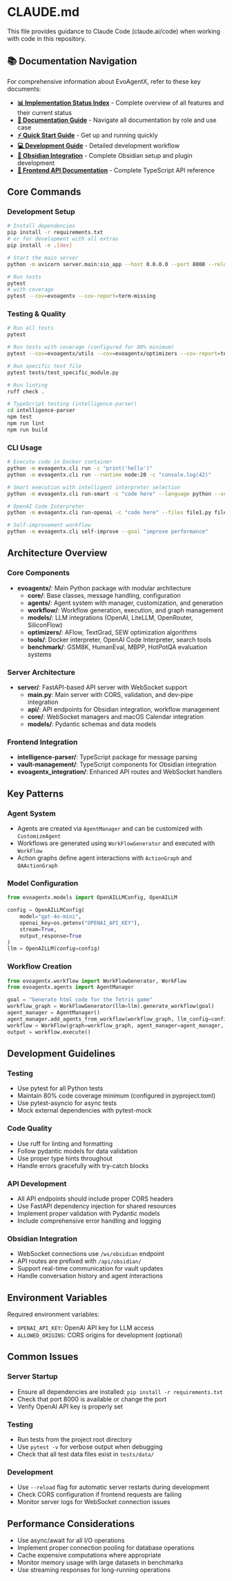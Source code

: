# CLAUDE.md

This file provides guidance to Claude Code (claude.ai/code) when working with code in this repository.

## 📚 Documentation Navigation

For comprehensive information about EvoAgentX, refer to these key documents:

- **[📊 Implementation Status Index](./docs/IMPLEMENTATION_STATUS_INDEX.md)** - Complete overview of all features and their current status
- **[📖 Documentation Guide](./docs/DOCUMENTATION_GUIDE.md)** - Navigate all documentation by role and use case  
- **[⚡ Quick Start Guide](./docs/quickstart.md)** - Get up and running quickly
- **[💻 Development Guide](./docs/development.md)** - Detailed development workflow
- **[🔌 Obsidian Integration](./docs/obsidian-integration.md)** - Complete Obsidian setup and plugin development
- **[📱 Frontend API Documentation](./docs/api/FRONTEND_API_DOCUMENTATION.md)** - Complete TypeScript API reference

## Core Commands

### Development Setup
```bash
# Install dependencies
pip install -r requirements.txt
# or for development with all extras
pip install -e .[dev]

# Start the main server
python -m uvicorn server.main:sio_app --host 0.0.0.0 --port 8000 --reload

# Run tests
pytest
# with coverage
pytest --cov=evoagentx --cov-report=term-missing
```

### Testing & Quality
```bash
# Run all tests
pytest

# Run tests with coverage (configured for 80% minimum)
pytest --cov=evoagentx/utils --cov=evoagentx/optimizers --cov-report=term-missing --cov-branch

# Run specific test file
pytest tests/test_specific_module.py

# Run linting
ruff check .

# TypeScript testing (intelligence-parser)
cd intelligence-parser
npm test
npm run lint
npm run build
```

### CLI Usage
```bash
# Execute code in Docker container
python -m evoagentx.cli run -c "print('hello')"
python -m evoagentx.cli run --runtime node:20 -c "console.log(42)"

# Smart execution with intelligent interpreter selection
python -m evoagentx.cli run-smart -c "code here" --language python --security medium

# OpenAI Code Interpreter
python -m evoagentx.cli run-openai -c "code here" --files file1.py file2.csv

# Self-improvement workflow
python -m evoagentx.cli self-improve --goal "improve performance"
```

## Architecture Overview

### Core Components
- **evoagentx/**: Main Python package with modular architecture
  - **core/**: Base classes, message handling, configuration
  - **agents/**: Agent system with manager, customization, and generation
  - **workflow/**: Workflow generation, execution, and graph management
  - **models/**: LLM integrations (OpenAI, LiteLLM, OpenRouter, SiliconFlow)
  - **optimizers/**: AFlow, TextGrad, SEW optimization algorithms
  - **tools/**: Docker interpreter, OpenAI Code Interpreter, search tools
  - **benchmark/**: GSM8K, HumanEval, MBPP, HotPotQA evaluation systems

### Server Architecture
- **server/**: FastAPI-based API server with WebSocket support
  - **main.py**: Main server with CORS, validation, and dev-pipe integration
  - **api/**: API endpoints for Obsidian integration, workflow management
  - **core/**: WebSocket managers and macOS Calendar integration
  - **models/**: Pydantic schemas and data models

### Frontend Integration
- **intelligence-parser/**: TypeScript package for message parsing
- **vault-management/**: TypeScript components for Obsidian integration
- **evoagentx_integration/**: Enhanced API routes and WebSocket handlers

## Key Patterns

### Agent System
- Agents are created via `AgentManager` and can be customized with `CustomizeAgent`
- Workflows are generated using `WorkFlowGenerator` and executed with `WorkFlow`
- Action graphs define agent interactions with `ActionGraph` and `QAActionGraph`

### Model Configuration
```python
from evoagentx.models import OpenAILLMConfig, OpenAILLM

config = OpenAILLMConfig(
    model="gpt-4o-mini",
    openai_key=os.getenv("OPENAI_API_KEY"),
    stream=True,
    output_response=True
)
llm = OpenAILLM(config=config)
```

### Workflow Creation
```python
from evoagentx.workflow import WorkFlowGenerator, WorkFlow
from evoagentx.agents import AgentManager

goal = "Generate html code for the Tetris game"
workflow_graph = WorkFlowGenerator(llm=llm).generate_workflow(goal)
agent_manager = AgentManager()
agent_manager.add_agents_from_workflow(workflow_graph, llm_config=config)
workflow = WorkFlow(graph=workflow_graph, agent_manager=agent_manager, llm=llm)
output = workflow.execute()
```

## Development Guidelines

### Testing
- Use pytest for all Python tests
- Maintain 80% code coverage minimum (configured in pyproject.toml)
- Use pytest-asyncio for async tests
- Mock external dependencies with pytest-mock

### Code Quality
- Use ruff for linting and formatting
- Follow pydantic models for data validation
- Use proper type hints throughout
- Handle errors gracefully with try-catch blocks

### API Development
- All API endpoints should include proper CORS headers
- Use FastAPI dependency injection for shared resources
- Implement proper validation with Pydantic models
- Include comprehensive error handling and logging

### Obsidian Integration
- WebSocket connections use `/ws/obsidian` endpoint
- API routes are prefixed with `/api/obsidian/`
- Support real-time communication for vault updates
- Handle conversation history and agent interactions

## Environment Variables

Required environment variables:
- `OPENAI_API_KEY`: OpenAI API key for LLM access
- `ALLOWED_ORIGINS`: CORS origins for development (optional)

## Common Issues

### Server Startup
- Ensure all dependencies are installed: `pip install -r requirements.txt`
- Check that port 8000 is available or change the port
- Verify OpenAI API key is properly set

### Testing
- Run tests from the project root directory
- Use `pytest -v` for verbose output when debugging
- Check that all test data files exist in `tests/data/`

### Development
- Use `--reload` flag for automatic server restarts during development
- Check CORS configuration if frontend requests are failing
- Monitor server logs for WebSocket connection issues

## Performance Considerations

- Use async/await for all I/O operations
- Implement proper connection pooling for database operations
- Cache expensive computations where appropriate
- Monitor memory usage with large datasets in benchmarks
- Use streaming responses for long-running operations
